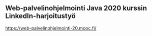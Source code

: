 ## Web-palvelinohjelmointi Java 2020 kurssin LinkedIn-harjoitustyö
https://web-palvelinohjelmointi-20.mooc.fi/